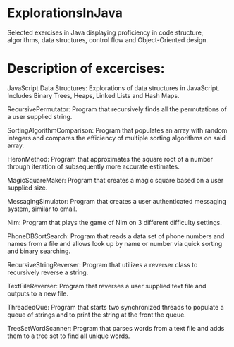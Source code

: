 # ExplorationsInJava
Selected exercises in Java displaying proficiency in code structure, algorithms, data structures, control flow and Object-Oriented design.

# Description of excercises:

JavaScript Data Structures: Explorations of data structures in JavaScript. Includes Binary Trees, Heaps, Linked Lists and Hash Maps.

RecursivePermutator: Program that recursively finds all the permutations of a user supplied string.

SortingAlgorithmComparison: Program that populates an array with random integers and compares the efficiency of multiple sorting algorithms on said array.

HeronMethod: Program that approximates the square root of a number through iteration of subsequently more accurate estimates.

MagicSquareMaker: Program that creates a magic square based on a user supplied size.

MessagingSimulator: Program that creates a user authenticated messaging system, similar to email.

Nim: Program that plays the game of Nim on 3 different difficulty settings.

PhoneDBSortSearch: Program that reads a data set of phone numbers and names from a file and allows look up by name or number via quick sorting and binary searching.

RecursiveStringReverser: Program that utilizes a reverser class to recursively reverse a string.

TextFileReverser: Program that reverses a user supplied text file and outputs to a new file.

ThreadedQue: Program that starts two synchronized threads to populate a queue of strings and to print the string at the front the queue.

TreeSetWordScanner: Program that parses words from a text file and adds them to a tree set to find all unique words.
